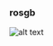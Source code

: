 ### rosgb
![alt text](https://drive.google.com/file/d/1l5QpyfQhwGhoc2VCeTu0T3xkzuhFDqfd/view?usp=sharing)
